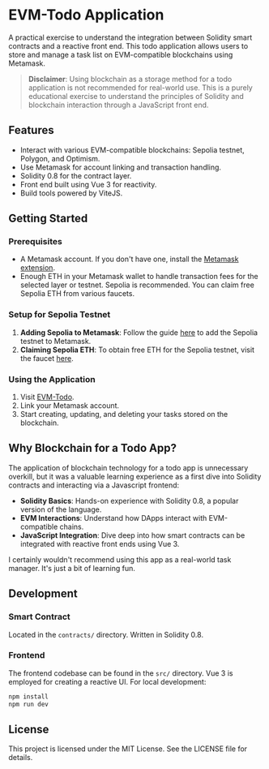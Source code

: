 # EVM-Todo Application



A practical exercise to understand the integration between Solidity smart contracts and a reactive front end. This todo application allows users to store and manage a task list on EVM-compatible blockchains using Metamask.

> **Disclaimer**: Using blockchain as a storage method for a todo application is not recommended for real-world use. This is a purely educational exercise to understand the principles of Solidity and blockchain interaction through a JavaScript front end.

## Features

- Interact with various EVM-compatible blockchains: Sepolia testnet, Polygon, and Optimism.
- Use Metamask for account linking and transaction handling.
- Solidity 0.8 for the contract layer.
- Front end built using Vue 3 for reactivity.
- Build tools powered by ViteJS.

## Getting Started

### Prerequisites

- A Metamask account. If you don't have one, install the [Metamask extension](https://metamask.io/download.html).
- Enough ETH in your Metamask wallet to handle transaction fees for the selected layer or testnet. Sepolia is recommended. You can claim free Sepolia ETH from various faucets.

### Setup for Sepolia Testnet

1. **Adding Sepolia to Metamask**: Follow the guide [here](https://www.coingecko.com/learn/sepolia-eth#adding-sepolia-to-metamask) to add the Sepolia testnet to Metamask.
2. **Claiming Sepolia ETH**: To obtain free ETH for the Sepolia testnet, visit the faucet [here](https://sepolia-faucet.pk910.de/).

### Using the Application

1. Visit [EVM-Todo](https://evm-todo.viperfish.com.au).
2. Link your Metamask account.
3. Start creating, updating, and deleting your tasks stored on the blockchain.

## Why Blockchain for a Todo App?

The application of blockchain technology for a todo app is unnecessary overkill, but it was a valuable learning experience as a first dive into Solidity contracts and interacting via a Javascript frontend:

- **Solidity Basics**: Hands-on experience with Solidity 0.8, a popular version of the language.
- **EVM Interactions**: Understand how DApps interact with EVM-compatible chains.
- **JavaScript Integration**: Dive deep into how smart contracts can be integrated with reactive front ends using Vue 3.

I certainly wouldn't recommend using this app as a real-world task manager. It's just a bit of learning fun.
## Development

### Smart Contract

Located in the `contracts/` directory. Written in Solidity 0.8.

### Frontend

The frontend codebase can be found in the `src/` directory. Vue 3 is employed for creating a reactive UI. For local development:

```bash
npm install
npm run dev
```
## License
This project is licensed under the MIT License. See the LICENSE file for details.
